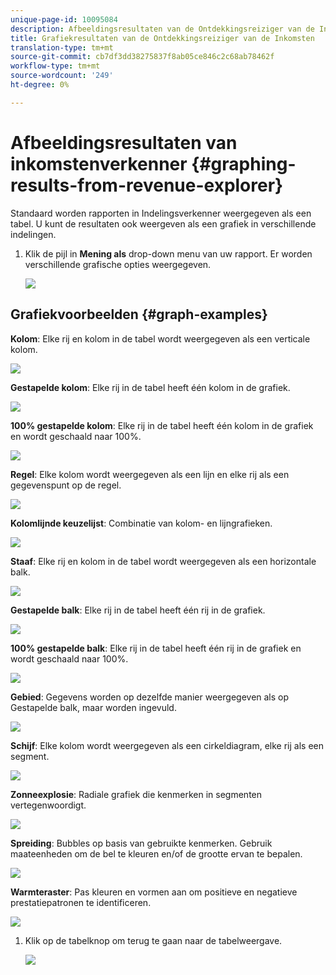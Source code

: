 ```yaml
---
unique-page-id: 10095084
description: Afbeeldingsresultaten van de Ontdekkingsreiziger van de Inkomsten - Marketo DOS - de Documentatie van het Product
title: Grafiekresultaten van de Ontdekkingsreiziger van de Inkomsten
translation-type: tm+mt
source-git-commit: cb7df3dd38275837f8ab05ce846c2c68ab78462f
workflow-type: tm+mt
source-wordcount: '249'
ht-degree: 0%

---
```



# Afbeeldingsresultaten van inkomstenverkenner {#graphing-results-from-revenue-explorer}

Standaard worden rapporten in Indelingsverkenner weergegeven als een tabel. U kunt de resultaten ook weergeven als een grafiek in verschillende indelingen.

1. Klik de pijl in **Mening als** drop-down menu van uw rapport. Er worden verschillende grafische opties weergegeven.

   ![](assets/one-1.png)

## Grafiekvoorbeelden {#graph-examples}

**Kolom**: Elke rij en kolom in de tabel wordt weergegeven als een verticale kolom.

![](assets/column.png)

**Gestapelde kolom**: Elke rij in de tabel heeft één kolom in de grafiek.

![](assets/stacked-column.png)

**100% gestapelde kolom**: Elke rij in de tabel heeft één kolom in de grafiek en wordt geschaald naar 100%.

![](assets/100-stacked-column.png)

**Regel**: Elke kolom wordt weergegeven als een lijn en elke rij als een gegevenspunt op de regel.

![](assets/line.png)

**Kolomlijnde keuzelijst**: Combinatie van kolom- en lijngrafieken.

![](assets/column-line-combo.png)

**Staaf**: Elke rij en kolom in de tabel wordt weergegeven als een horizontale balk.

![](assets/bar.png)

**Gestapelde balk**: Elke rij in de tabel heeft één rij in de grafiek.

![](assets/stacked-bar.png)

**100% gestapelde balk**: Elke rij in de tabel heeft één rij in de grafiek en wordt geschaald naar 100%.

![](assets/100-stacked-bar.png)

**Gebied**: Gegevens worden op dezelfde manier weergegeven als op Gestapelde balk, maar worden ingevuld.

![](assets/area.png)

**Schijf**: Elke kolom wordt weergegeven als een cirkeldiagram, elke rij als een segment.

![](assets/pie.png)

**Zonneexplosie**: Radiale grafiek die kenmerken in segmenten vertegenwoordigt.

![](assets/sunburst.png)

**Spreiding**: Bubbles op basis van gebruikte kenmerken. Gebruik maateenheden om de bel te kleuren en/of de grootte ervan te bepalen.

![](assets/scatter.png)

**Warmteraster**: Pas kleuren en vormen aan om positieve en negatieve prestatiepatronen te identificeren.

![](assets/heat-grid.png)

1. Klik op de tabelknop om terug te gaan naar de tabelweergave.

   ![](assets/two-1.png)
